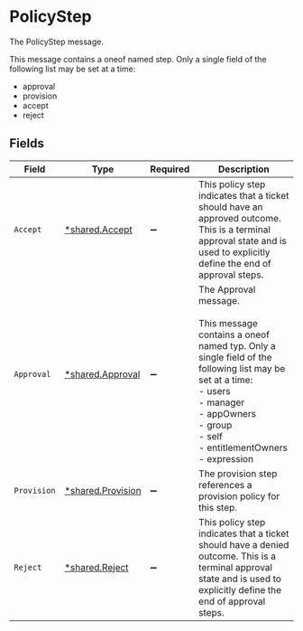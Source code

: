 # PolicyStep

The PolicyStep message.

This message contains a oneof named step. Only a single field of the following list may be set at a time:
  - approval
  - provision
  - accept
  - reject



## Fields

| Field                                                                                                                                                                                                                        | Type                                                                                                                                                                                                                         | Required                                                                                                                                                                                                                     | Description                                                                                                                                                                                                                  |
| ---------------------------------------------------------------------------------------------------------------------------------------------------------------------------------------------------------------------------- | ---------------------------------------------------------------------------------------------------------------------------------------------------------------------------------------------------------------------------- | ---------------------------------------------------------------------------------------------------------------------------------------------------------------------------------------------------------------------------- | ---------------------------------------------------------------------------------------------------------------------------------------------------------------------------------------------------------------------------- |
| `Accept`                                                                                                                                                                                                                     | [*shared.Accept](../../../pkg/models/shared/accept.md)                                                                                                                                                                       | :heavy_minus_sign:                                                                                                                                                                                                           | This policy step indicates that a ticket should have an approved outcome. This is a terminal approval state and is used to explicitly define the end of approval steps.                                                      |
| `Approval`                                                                                                                                                                                                                   | [*shared.Approval](../../../pkg/models/shared/approval.md)                                                                                                                                                                   | :heavy_minus_sign:                                                                                                                                                                                                           | The Approval message.<br/><br/>This message contains a oneof named typ. Only a single field of the following list may be set at a time:<br/>  - users<br/>  - manager<br/>  - appOwners<br/>  - group<br/>  - self<br/>  - entitlementOwners<br/>  - expression<br/> |
| `Provision`                                                                                                                                                                                                                  | [*shared.Provision](../../../pkg/models/shared/provision.md)                                                                                                                                                                 | :heavy_minus_sign:                                                                                                                                                                                                           | The provision step references a provision policy for this step.                                                                                                                                                              |
| `Reject`                                                                                                                                                                                                                     | [*shared.Reject](../../../pkg/models/shared/reject.md)                                                                                                                                                                       | :heavy_minus_sign:                                                                                                                                                                                                           | This policy step indicates that a ticket should have a denied outcome. This is a terminal approval state and is used to explicitly define the end of approval steps.                                                         |